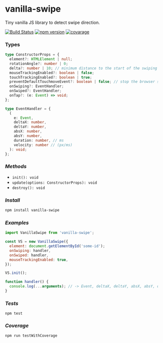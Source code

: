 # vanilla-swipe

Tiny vanilla JS library to detect swipe direction.

[![Build Status](https://travis-ci.com/maxmarinich/vanilla-swipe.svg?branch=master)](https://travis-ci.com/maxmarinich/vanilla-swipe)
[![npm version](https://badge.fury.io/js/vanilla-swipe.svg)](https://img.shields.io/badge/coverage-100%25-brightgreen)
[![covarage](https://img.shields.io/badge/coverage-100%25-brightgreen)](https://img.shields.io/badge/coverage-100%25-brightgreen)

### Types

```typescript
type ConstructorProps = {
  element?: HTMLElement | null;
  rotationAngle?: number | 0;
  delta?: number | 10; // minimum distance to the start of the swiping (px)
  mouseTrackingEnabled?: boolean | false;
  touchTrackingEnabled?: boolean | true;
  preventDefaultTouchmoveEvent?: boolean | false; // stop the browser scrolling while swiping
  onSwiping?: EventHandler;
  onSwiped?: EventHandler;
  onTap?: (e: Event) => void;
};

type EventHandler = {
  (
    e: Event,
    deltaX: number,
    deltaY: number,
    absX: number,
    absY: number,
    duration: number, // ms
    velocity: number // (px/ms)
  ): void;
};
```

### _Methods_

- `init(): void`
- `update(options: ConstructorProps): void`
- `destroy(): void`

### _Install_

```bash
npm install vanilla-swipe
```

### _Examples_

```js
import VanillaSwipe from 'vanilla-swipe';

const VS = new VanillaSwipe({
  element: document.getElementById('some-id');
  onSwiping: handler,
  onSwiped: handler,
  mouseTrackingEnabled: true,
});

VS.init();

function handler() {
  console.log(...arguments); // -> Event, deltaX, deltaY, absX, absY, duration, velocity
}
```

### _Tests_

```
npm test
```

### _Coverage_

```
npm run testWithCoverage
```
